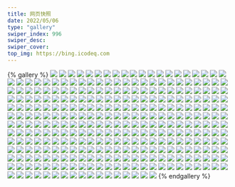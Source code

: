```yaml
---
title: 网页快照
date: 2022/05/06 
type: "gallery" 
swiper_index: 996
swiper_desc: 
swiper_cover: 
top_img: https://bing.icodeq.com 
---
```


{% gallery %}
![](https://alist.learnonly.xyz/d/!网页快照/read.learnonly.xyz/2022-10-24_19-21-01.png)
![](https://alist.learnonly.xyz/d/!网页快照/read.learnonly.xyz/2022-10-24_07-42-29.png)
![](https://alist.learnonly.xyz/d/!网页快照/read.learnonly.xyz/2022-10-23_10-03-11.png)
![](https://alist.learnonly.xyz/d/!网页快照/read.learnonly.xyz/2022-10-23_07-13-40.png)
![](https://alist.learnonly.xyz/d/!网页快照/read.learnonly.xyz/2022-10-24_13-47-37.png)
![](https://alist.learnonly.xyz/d/!网页快照/read.learnonly.xyz/2022-10-22_22-00-21.png)
![](https://alist.learnonly.xyz/d/!网页快照/read.learnonly.xyz/2022-10-22_13-34-16.png)
![](https://alist.learnonly.xyz/d/!网页快照/read.learnonly.xyz/2022-10-24_05-22-43.png)
![](https://alist.learnonly.xyz/d/!网页快照/read.learnonly.xyz/2022-10-22_19-07-39.png)
![](https://alist.learnonly.xyz/d/!网页快照/read.learnonly.xyz/2022-10-22_16-03-23.png)
![](https://alist.learnonly.xyz/d/!网页快照/read.learnonly.xyz/2022-10-23_03-27-15.png)
![](https://alist.learnonly.xyz/d/!网页快照/read.learnonly.xyz/2022-10-24_10-07-24.png)
![](https://alist.learnonly.xyz/d/!网页快照/read.learnonly.xyz/2022-10-23_13-36-15.png)
![](https://alist.learnonly.xyz/d/!网页快照/read.learnonly.xyz/2022-10-24_16-14-50.png)
![](https://alist.learnonly.xyz/d/!网页快照/read.learnonly.xyz/2022-10-24_03-44-18.png)
![](https://alist.learnonly.xyz/d/!网页快照/read.learnonly.xyz/2022-10-22_10-02-19.png)
![](https://alist.learnonly.xyz/d/!网页快照/read.learnonly.xyz/2022-10-24_22-01-20.png)
![](https://alist.learnonly.xyz/d/!网页快照/read.learnonly.xyz/2022-10-22_07-14-33.png)
![](https://alist.learnonly.xyz/d/!网页快照/read.learnonly.xyz/2022-10-22_04-53-06.png)
![](https://alist.learnonly.xyz/d/!网页快照/read.learnonly.xyz/2022-10-23_22-00-26.png)
![](https://alist.learnonly.xyz/d/!网页快照/read.learnonly.xyz/2022-10-22_03-16-25.png)
![](https://alist.learnonly.xyz/d/!网页快照/read.learnonly.xyz/2022-10-23_05-02-33.png)
![](https://alist.learnonly.xyz/d/!网页快照/read.learnonly.xyz/2022-10-23_16-03-40.png)
![](https://alist.learnonly.xyz/d/!网页快照/read.learnonly.xyz/2022-10-23_19-06-59.png)
![](https://alist.learnonly.xyz/d/!网页快照/img.pighog.repl.co/2022-10-22_13-31-16.png)
![](https://alist.learnonly.xyz/d/!网页快照/img.pighog.repl.co/2022-10-22_07-11-31.png)
![](https://alist.learnonly.xyz/d/!网页快照/img.pighog.repl.co/2022-10-24_19-17-44.png)
![](https://alist.learnonly.xyz/d/!网页快照/img.pighog.repl.co/2022-10-22_04-51-44.png)
![](https://alist.learnonly.xyz/d/!网页快照/img.pighog.repl.co/2022-10-23_19-04-25.png)
![](https://alist.learnonly.xyz/d/!网页快照/img.pighog.repl.co/2022-10-24_21-59-03.png)
![](https://alist.learnonly.xyz/d/!网页快照/img.pighog.repl.co/2022-10-23_10-00-04.png)
![](https://alist.learnonly.xyz/d/!网页快照/img.pighog.repl.co/2022-10-24_16-12-32.png)
![](https://alist.learnonly.xyz/d/!网页快照/img.pighog.repl.co/2022-10-22_09-59-45.png)
![](https://alist.learnonly.xyz/d/!网页快照/img.pighog.repl.co/2022-10-22_21-57-42.png)
![](https://alist.learnonly.xyz/d/!网页快照/img.pighog.repl.co/2022-10-23_13-32-37.png)
![](https://alist.learnonly.xyz/d/!网页快照/img.pighog.repl.co/2022-10-23_07-12-25.png)
![](https://alist.learnonly.xyz/d/!网页快照/img.pighog.repl.co/2022-10-22_19-04-23.png)
![](https://alist.learnonly.xyz/d/!网页快照/img.pighog.repl.co/2022-10-24_03-42-08.png)
![](https://alist.learnonly.xyz/d/!网页快照/img.pighog.repl.co/2022-10-24_07-40-13.png)
![](https://alist.learnonly.xyz/d/!网页快照/img.pighog.repl.co/2022-10-23_03-24-09.png)
![](https://alist.learnonly.xyz/d/!网页快照/img.pighog.repl.co/2022-10-23_16-01-25.png)
![](https://alist.learnonly.xyz/d/!网页快照/img.pighog.repl.co/2022-10-23_21-57-55.png)
![](https://alist.learnonly.xyz/d/!网页快照/img.pighog.repl.co/2022-10-22_03-13-58.png)
![](https://alist.learnonly.xyz/d/!网页快照/img.pighog.repl.co/2022-10-22_16-01-14.png)
![](https://alist.learnonly.xyz/d/!网页快照/img.pighog.repl.co/2022-10-23_04-59-19.png)
![](https://alist.learnonly.xyz/d/!网页快照/img.pighog.repl.co/2022-10-24_13-45-08.png)
![](https://alist.learnonly.xyz/d/!网页快照/img.pighog.repl.co/2022-10-24_10-04-37.png)
![](https://alist.learnonly.xyz/d/!网页快照/img.pighog.repl.co/2022-10-24_05-20-08.png)
![](https://alist.learnonly.xyz/d/!网页快照/blog.learnonly.xyz/2022-10-23_16-01-08.png)
![](https://alist.learnonly.xyz/d/!网页快照/blog.learnonly.xyz/2022-10-23_07-12-04.png)
![](https://alist.learnonly.xyz/d/!网页快照/blog.learnonly.xyz/2022-10-23_13-32-15.png)
![](https://alist.learnonly.xyz/d/!网页快照/blog.learnonly.xyz/2022-10-22_07-11-13.png)
![](https://alist.learnonly.xyz/d/!网页快照/blog.learnonly.xyz/2022-10-22_19-04-05.png)
![](https://alist.learnonly.xyz/d/!网页快照/blog.learnonly.xyz/2022-10-24_10-04-20.png)
![](https://alist.learnonly.xyz/d/!网页快照/blog.learnonly.xyz/2022-10-24_05-19-50.png)
![](https://alist.learnonly.xyz/d/!网页快照/blog.learnonly.xyz/2022-10-23_09-59-46.png)
![](https://alist.learnonly.xyz/d/!网页快照/blog.learnonly.xyz/2022-10-24_07-39-55.png)
![](https://alist.learnonly.xyz/d/!网页快照/blog.learnonly.xyz/2022-10-23_04-59-02.png)
![](https://alist.learnonly.xyz/d/!网页快照/blog.learnonly.xyz/2022-10-24_03-41-23.png)
![](https://alist.learnonly.xyz/d/!网页快照/blog.learnonly.xyz/2022-10-22_03-13-39.png)
![](https://alist.learnonly.xyz/d/!网页快照/blog.learnonly.xyz/2022-10-22_09-59-28.png)
![](https://alist.learnonly.xyz/d/!网页快照/blog.learnonly.xyz/2022-10-22_13-30-58.png)
![](https://alist.learnonly.xyz/d/!网页快照/blog.learnonly.xyz/2022-10-23_19-04-08.png)
![](https://alist.learnonly.xyz/d/!网页快照/blog.learnonly.xyz/2022-10-22_04-51-26.png)
![](https://alist.learnonly.xyz/d/!网页快照/blog.learnonly.xyz/2022-10-23_21-57-38.png)
![](https://alist.learnonly.xyz/d/!网页快照/blog.learnonly.xyz/2022-10-24_21-58-46.png)
![](https://alist.learnonly.xyz/d/!网页快照/blog.learnonly.xyz/2022-10-22_16-00-56.png)
![](https://alist.learnonly.xyz/d/!网页快照/blog.learnonly.xyz/2022-10-24_13-44-51.png)
![](https://alist.learnonly.xyz/d/!网页快照/blog.learnonly.xyz/2022-10-24_19-17-26.png)
![](https://alist.learnonly.xyz/d/!网页快照/blog.learnonly.xyz/2022-10-24_16-12-15.png)
![](https://alist.learnonly.xyz/d/!网页快照/blog.learnonly.xyz/2022-10-23_03-23-51.png)
![](https://alist.learnonly.xyz/d/!网页快照/blog.learnonly.xyz/2022-10-22_21-57-25.png)
![](https://alist.learnonly.xyz/d/!网页快照/uptime.pighog.repl.co/2022-10-24_13-46-15.png)
![](https://alist.learnonly.xyz/d/!网页快照/uptime.pighog.repl.co/2022-10-22_03-15-05.png)
![](https://alist.learnonly.xyz/d/!网页快照/uptime.pighog.repl.co/2022-10-24_05-21-33.png)
![](https://alist.learnonly.xyz/d/!网页快照/uptime.pighog.repl.co/2022-10-23_19-05-40.png)
![](https://alist.learnonly.xyz/d/!网页快照/uptime.pighog.repl.co/2022-10-23_10-01-31.png)
![](https://alist.learnonly.xyz/d/!网页快照/uptime.pighog.repl.co/2022-10-24_03-43-05.png)
![](https://alist.learnonly.xyz/d/!网页快照/uptime.pighog.repl.co/2022-10-22_21-58-10.png)
![](https://alist.learnonly.xyz/d/!网页快照/uptime.pighog.repl.co/2022-10-22_07-12-51.png)
![](https://alist.learnonly.xyz/d/!网页快照/uptime.pighog.repl.co/2022-10-24_16-13-21.png)
![](https://alist.learnonly.xyz/d/!网页快照/uptime.pighog.repl.co/2022-10-24_22-00-12.png)
![](https://alist.learnonly.xyz/d/!网页快照/uptime.pighog.repl.co/2022-10-22_13-33-03.png)
![](https://alist.learnonly.xyz/d/!网页快照/uptime.pighog.repl.co/2022-10-24_07-41-14.png)
![](https://alist.learnonly.xyz/d/!网页快照/uptime.pighog.repl.co/2022-10-22_16-02-12.png)
![](https://alist.learnonly.xyz/d/!网页快照/uptime.pighog.repl.co/2022-10-22_19-05-29.png)
![](https://alist.learnonly.xyz/d/!网页快照/uptime.pighog.repl.co/2022-10-23_03-25-01.png)
![](https://alist.learnonly.xyz/d/!网页快照/uptime.pighog.repl.co/2022-10-24_19-19-49.png)
![](https://alist.learnonly.xyz/d/!网页快照/uptime.pighog.repl.co/2022-10-22_10-01-10.png)
![](https://alist.learnonly.xyz/d/!网页快照/uptime.pighog.repl.co/2022-10-22_04-52-46.png)
![](https://alist.learnonly.xyz/d/!网页快照/uptime.pighog.repl.co/2022-10-23_16-02-32.png)
![](https://alist.learnonly.xyz/d/!网页快照/uptime.pighog.repl.co/2022-10-23_21-58-45.png)
![](https://alist.learnonly.xyz/d/!网页快照/uptime.pighog.repl.co/2022-10-23_05-00-21.png)
![](https://alist.learnonly.xyz/d/!网页快照/uptime.pighog.repl.co/2022-10-24_10-06-05.png)
![](https://alist.learnonly.xyz/d/!网页快照/uptime.pighog.repl.co/2022-10-23_13-34-30.png)
![](https://alist.learnonly.xyz/d/!网页快照/uptime.pighog.repl.co/2022-10-23_07-13-22.png)
![](https://alist.learnonly.xyz/d/!网页快照/pighog.vercel.app/2022-10-24_21-58-53.png)
![](https://alist.learnonly.xyz/d/!网页快照/pighog.vercel.app/2022-10-22_09-59-36.png)
![](https://alist.learnonly.xyz/d/!网页快照/pighog.vercel.app/2022-10-24_13-44-59.png)
![](https://alist.learnonly.xyz/d/!网页快照/pighog.vercel.app/2022-10-22_07-11-22.png)
![](https://alist.learnonly.xyz/d/!网页快照/pighog.vercel.app/2022-10-23_04-59-10.png)
![](https://alist.learnonly.xyz/d/!网页快照/pighog.vercel.app/2022-10-22_16-01-05.png)
![](https://alist.learnonly.xyz/d/!网页快照/pighog.vercel.app/2022-10-23_13-32-22.png)
![](https://alist.learnonly.xyz/d/!网页快照/pighog.vercel.app/2022-10-23_21-57-45.png)
![](https://alist.learnonly.xyz/d/!网页快照/pighog.vercel.app/2022-10-22_03-13-47.png)
![](https://alist.learnonly.xyz/d/!网页快照/pighog.vercel.app/2022-10-24_07-40-03.png)
![](https://alist.learnonly.xyz/d/!网页快照/pighog.vercel.app/2022-10-22_13-31-06.png)
![](https://alist.learnonly.xyz/d/!网页快照/pighog.vercel.app/2022-10-24_10-04-28.png)
![](https://alist.learnonly.xyz/d/!网页快照/pighog.vercel.app/2022-10-24_19-17-35.png)
![](https://alist.learnonly.xyz/d/!网页快照/pighog.vercel.app/2022-10-24_05-19-59.png)
![](https://alist.learnonly.xyz/d/!网页快照/pighog.vercel.app/2022-10-22_21-57-33.png)
![](https://alist.learnonly.xyz/d/!网页快照/pighog.vercel.app/2022-10-22_04-51-34.png)
![](https://alist.learnonly.xyz/d/!网页快照/pighog.vercel.app/2022-10-23_03-23-59.png)
![](https://alist.learnonly.xyz/d/!网页快照/pighog.vercel.app/2022-10-23_07-12-12.png)
![](https://alist.learnonly.xyz/d/!网页快照/pighog.vercel.app/2022-10-23_16-01-16.png)
![](https://alist.learnonly.xyz/d/!网页快照/pighog.vercel.app/2022-10-24_03-41-31.png)
![](https://alist.learnonly.xyz/d/!网页快照/pighog.vercel.app/2022-10-23_19-04-15.png)
![](https://alist.learnonly.xyz/d/!网页快照/pighog.vercel.app/2022-10-22_19-04-12.png)
![](https://alist.learnonly.xyz/d/!网页快照/pighog.vercel.app/2022-10-24_16-12-23.png)
![](https://alist.learnonly.xyz/d/!网页快照/pighog.vercel.app/2022-10-23_09-59-54.png)
![](https://alist.learnonly.xyz/d/!网页快照/alist.learnonly.xyz/2022-10-24_21-58-26.png)
![](https://alist.learnonly.xyz/d/!网页快照/alist.learnonly.xyz/2022-10-23_07-11-43.png)
![](https://alist.learnonly.xyz/d/!网页快照/alist.learnonly.xyz/2022-10-23_03-23-31.png)
![](https://alist.learnonly.xyz/d/!网页快照/alist.learnonly.xyz/2022-10-22_21-57-03.png)
![](https://alist.learnonly.xyz/d/!网页快照/alist.learnonly.xyz/2022-10-24_05-19-30.png)
![](https://alist.learnonly.xyz/d/!网页快照/alist.learnonly.xyz/2022-10-24_16-11-54.png)
![](https://alist.learnonly.xyz/d/!网页快照/alist.learnonly.xyz/2022-10-22_04-51-06.png)
![](https://alist.learnonly.xyz/d/!网页快照/alist.learnonly.xyz/2022-10-23_13-31-52.png)
![](https://alist.learnonly.xyz/d/!网页快照/alist.learnonly.xyz/2022-10-23_16-00-49.png)
![](https://alist.learnonly.xyz/d/!网页快照/alist.learnonly.xyz/2022-10-22_13-30-39.png)
![](https://alist.learnonly.xyz/d/!网页快照/alist.learnonly.xyz/2022-10-23_21-57-16.png)
![](https://alist.learnonly.xyz/d/!网页快照/alist.learnonly.xyz/2022-10-22_16-00-36.png)
![](https://alist.learnonly.xyz/d/!网页快照/alist.learnonly.xyz/2022-10-24_07-39-33.png)
![](https://alist.learnonly.xyz/d/!网页快照/alist.learnonly.xyz/2022-10-24_10-03-58.png)
![](https://alist.learnonly.xyz/d/!网页快照/alist.learnonly.xyz/2022-10-22_09-59-08.png)
![](https://alist.learnonly.xyz/d/!网页快照/alist.learnonly.xyz/2022-10-24_13-44-31.png)
![](https://alist.learnonly.xyz/d/!网页快照/alist.learnonly.xyz/2022-10-23_19-03-46.png)
![](https://alist.learnonly.xyz/d/!网页快照/alist.learnonly.xyz/2022-10-24_19-17-04.png)
![](https://alist.learnonly.xyz/d/!网页快照/alist.learnonly.xyz/2022-10-23_04-58-37.png)
![](https://alist.learnonly.xyz/d/!网页快照/alist.learnonly.xyz/2022-10-22_07-10-53.png)
![](https://alist.learnonly.xyz/d/!网页快照/alist.learnonly.xyz/2022-10-24_03-41-04.png)
![](https://alist.learnonly.xyz/d/!网页快照/alist.learnonly.xyz/2022-10-22_19-03-44.png)
![](https://alist.learnonly.xyz/d/!网页快照/alist.learnonly.xyz/2022-10-23_09-59-27.png)
![](https://alist.learnonly.xyz/d/!网页快照/alist.learnonly.xyz/2022-10-22_03-13-16.png)
![](https://alist.learnonly.xyz/d/!网页快照/news.pigp.repl.co/2022-10-22_13-32-56.png)
![](https://alist.learnonly.xyz/d/!网页快照/news.pigp.repl.co/2022-10-23_03-24-53.png)
![](https://alist.learnonly.xyz/d/!网页快照/news.pigp.repl.co/2022-10-22_03-14-58.png)
![](https://alist.learnonly.xyz/d/!网页快照/news.pigp.repl.co/2022-10-23_16-02-25.png)
![](https://alist.learnonly.xyz/d/!网页快照/news.pigp.repl.co/2022-10-24_05-21-25.png)
![](https://alist.learnonly.xyz/d/!网页快照/news.pigp.repl.co/2022-10-24_07-41-07.png)
![](https://alist.learnonly.xyz/d/!网页快照/news.pigp.repl.co/2022-10-23_10-01-23.png)
![](https://alist.learnonly.xyz/d/!网页快照/news.pigp.repl.co/2022-10-22_16-02-04.png)
![](https://alist.learnonly.xyz/d/!网页快照/news.pigp.repl.co/2022-10-23_13-34-23.png)
![](https://alist.learnonly.xyz/d/!网页快照/news.pigp.repl.co/2022-10-22_04-52-39.png)
![](https://alist.learnonly.xyz/d/!网页快照/news.pigp.repl.co/2022-10-24_19-19-41.png)
![](https://alist.learnonly.xyz/d/!网页快照/news.pigp.repl.co/2022-10-23_07-13-14.png)
![](https://alist.learnonly.xyz/d/!网页快照/news.pigp.repl.co/2022-10-22_21-58-03.png)
![](https://alist.learnonly.xyz/d/!网页快照/news.pigp.repl.co/2022-10-23_21-58-37.png)
![](https://alist.learnonly.xyz/d/!网页快照/news.pigp.repl.co/2022-10-22_07-12-43.png)
![](https://alist.learnonly.xyz/d/!网页快照/news.pigp.repl.co/2022-10-24_22-00-05.png)
![](https://alist.learnonly.xyz/d/!网页快照/news.pigp.repl.co/2022-10-24_03-42-58.png)
![](https://alist.learnonly.xyz/d/!网页快照/news.pigp.repl.co/2022-10-22_10-01-03.png)
![](https://alist.learnonly.xyz/d/!网页快照/news.pigp.repl.co/2022-10-24_16-13-13.png)
![](https://alist.learnonly.xyz/d/!网页快照/news.pigp.repl.co/2022-10-23_19-05-32.png)
![](https://alist.learnonly.xyz/d/!网页快照/news.pigp.repl.co/2022-10-22_19-05-22.png)
![](https://alist.learnonly.xyz/d/!网页快照/news.pigp.repl.co/2022-10-24_10-05-57.png)
![](https://alist.learnonly.xyz/d/!网页快照/news.pigp.repl.co/2022-10-23_05-00-14.png)
![](https://alist.learnonly.xyz/d/!网页快照/news.pigp.repl.co/2022-10-24_13-46-07.png)
![](https://alist.learnonly.xyz/d/!网页快照/time.piged.repl.co/2022-10-24_16-13-29.png)
![](https://alist.learnonly.xyz/d/!网页快照/time.piged.repl.co/2022-10-23_19-05-48.png)
![](https://alist.learnonly.xyz/d/!网页快照/time.piged.repl.co/2022-10-23_03-25-08.png)
![](https://alist.learnonly.xyz/d/!网页快照/time.piged.repl.co/2022-10-23_07-13-29.png)
![](https://alist.learnonly.xyz/d/!网页快照/time.piged.repl.co/2022-10-23_16-02-40.png)
![](https://alist.learnonly.xyz/d/!网页快照/time.piged.repl.co/2022-10-22_21-58-18.png)
![](https://alist.learnonly.xyz/d/!网页快照/time.piged.repl.co/2022-10-23_10-01-38.png)
![](https://alist.learnonly.xyz/d/!网页快照/time.piged.repl.co/2022-10-24_03-43-13.png)
![](https://alist.learnonly.xyz/d/!网页快照/time.piged.repl.co/2022-10-22_07-13-04.png)
![](https://alist.learnonly.xyz/d/!网页快照/time.piged.repl.co/2022-10-24_05-21-40.png)
![](https://alist.learnonly.xyz/d/!网页快照/time.piged.repl.co/2022-10-24_22-00-20.png)
![](https://alist.learnonly.xyz/d/!网页快照/time.piged.repl.co/2022-10-23_05-00-30.png)
![](https://alist.learnonly.xyz/d/!网页快照/time.piged.repl.co/2022-10-24_10-06-12.png)
![](https://alist.learnonly.xyz/d/!网页快照/time.piged.repl.co/2022-10-22_13-33-11.png)
![](https://alist.learnonly.xyz/d/!网页快照/time.piged.repl.co/2022-10-24_19-19-56.png)
![](https://alist.learnonly.xyz/d/!网页快照/time.piged.repl.co/2022-10-22_19-05-36.png)
![](https://alist.learnonly.xyz/d/!网页快照/time.piged.repl.co/2022-10-23_21-58-53.png)
![](https://alist.learnonly.xyz/d/!网页快照/time.piged.repl.co/2022-10-22_16-02-19.png)
![](https://alist.learnonly.xyz/d/!网页快照/time.piged.repl.co/2022-10-24_13-46-22.png)
![](https://alist.learnonly.xyz/d/!网页快照/time.piged.repl.co/2022-10-23_13-34-37.png)
![](https://alist.learnonly.xyz/d/!网页快照/time.piged.repl.co/2022-10-24_07-41-22.png)
![](https://alist.learnonly.xyz/d/!网页快照/time.piged.repl.co/2022-10-22_10-01-17.png)
![](https://alist.learnonly.xyz/d/!网页快照/time.piged.repl.co/2022-10-22_04-52-54.png)
![](https://alist.learnonly.xyz/d/!网页快照/time.piged.repl.co/2022-10-22_03-15-12.png)
![](https://alist.learnonly.xyz/d/!网页快照/docs.learnonly.xyz/2022-10-24_16-15-02.png)
![](https://alist.learnonly.xyz/d/!网页快照/docs.learnonly.xyz/2022-10-23_13-36-54.png)
![](https://alist.learnonly.xyz/d/!网页快照/docs.learnonly.xyz/2022-10-23_19-07-13.png)
![](https://alist.learnonly.xyz/d/!网页快照/docs.learnonly.xyz/2022-10-22_03-16-36.png)
![](https://alist.learnonly.xyz/d/!网页快照/docs.learnonly.xyz/2022-10-24_19-21-42.png)
![](https://alist.learnonly.xyz/d/!网页快照/docs.learnonly.xyz/2022-10-23_10-03-49.png)
![](https://alist.learnonly.xyz/d/!网页快照/docs.learnonly.xyz/2022-10-24_13-47-51.png)
![](https://alist.learnonly.xyz/d/!网页快照/docs.learnonly.xyz/2022-10-24_03-44-38.png)
![](https://alist.learnonly.xyz/d/!网页快照/docs.learnonly.xyz/2022-10-24_05-22-55.png)
![](https://alist.learnonly.xyz/d/!网页快照/docs.learnonly.xyz/2022-10-23_05-02-50.png)
![](https://alist.learnonly.xyz/d/!网页快照/docs.learnonly.xyz/2022-10-22_16-03-39.png)
![](https://alist.learnonly.xyz/d/!网页快照/docs.learnonly.xyz/2022-10-23_22-00-38.png)
![](https://alist.learnonly.xyz/d/!网页快照/docs.learnonly.xyz/2022-10-22_22-01-01.png)
![](https://alist.learnonly.xyz/d/!网页快照/docs.learnonly.xyz/2022-10-22_07-15-11.png)
![](https://alist.learnonly.xyz/d/!网页快照/docs.learnonly.xyz/2022-10-24_22-01-40.png)
![](https://alist.learnonly.xyz/d/!网页快照/docs.learnonly.xyz/2022-10-22_10-02-39.png)
![](https://alist.learnonly.xyz/d/!网页快照/docs.learnonly.xyz/2022-10-22_04-53-23.png)
![](https://alist.learnonly.xyz/d/!网页快照/docs.learnonly.xyz/2022-10-22_13-34-41.png)
![](https://alist.learnonly.xyz/d/!网页快照/docs.learnonly.xyz/2022-10-23_03-27-29.png)
![](https://alist.learnonly.xyz/d/!网页快照/docs.learnonly.xyz/2022-10-22_19-07-53.png)
![](https://alist.learnonly.xyz/d/!网页快照/docs.learnonly.xyz/2022-10-23_16-04-01.png)
![](https://alist.learnonly.xyz/d/!网页快照/docs.learnonly.xyz/2022-10-23_07-13-55.png)
![](https://alist.learnonly.xyz/d/!网页快照/docs.learnonly.xyz/2022-10-24_07-42-40.png)
![](https://alist.learnonly.xyz/d/!网页快照/docs.learnonly.xyz/2022-10-24_10-07-42.png)
![](https://alist.learnonly.xyz/d/!网页快照/space.bilibili.com/2022-10-23_16-00-59.png)
![](https://alist.learnonly.xyz/d/!网页快照/space.bilibili.com/2022-10-24_07-39-46.png)
![](https://alist.learnonly.xyz/d/!网页快照/space.bilibili.com/2022-10-22_07-11-05.png)
![](https://alist.learnonly.xyz/d/!网页快照/space.bilibili.com/2022-10-23_13-32-03.png)
![](https://alist.learnonly.xyz/d/!网页快照/space.bilibili.com/2022-10-22_19-03-56.png)
![](https://alist.learnonly.xyz/d/!网页快照/space.bilibili.com/2022-10-23_04-58-52.png)
![](https://alist.learnonly.xyz/d/!网页快照/space.bilibili.com/2022-10-24_21-58-37.png)
![](https://alist.learnonly.xyz/d/!网页快照/space.bilibili.com/2022-10-24_16-12-04.png)
![](https://alist.learnonly.xyz/d/!网页快照/space.bilibili.com/2022-10-22_09-59-19.png)
![](https://alist.learnonly.xyz/d/!网页快照/space.bilibili.com/2022-10-24_19-17-17.png)
![](https://alist.learnonly.xyz/d/!网页快照/space.bilibili.com/2022-10-23_21-57-28.png)
![](https://alist.learnonly.xyz/d/!网页快照/space.bilibili.com/2022-10-24_10-04-10.png)
![](https://alist.learnonly.xyz/d/!网页快照/space.bilibili.com/2022-10-23_09-59-37.png)
![](https://alist.learnonly.xyz/d/!网页快照/space.bilibili.com/2022-10-22_13-30-49.png)
![](https://alist.learnonly.xyz/d/!网页快照/space.bilibili.com/2022-10-22_21-57-16.png)
![](https://alist.learnonly.xyz/d/!网页快照/space.bilibili.com/2022-10-24_03-41-14.png)
![](https://alist.learnonly.xyz/d/!网页快照/space.bilibili.com/2022-10-22_04-51-17.png)
![](https://alist.learnonly.xyz/d/!网页快照/space.bilibili.com/2022-10-22_16-00-48.png)
![](https://alist.learnonly.xyz/d/!网页快照/space.bilibili.com/2022-10-23_07-11-54.png)
![](https://alist.learnonly.xyz/d/!网页快照/space.bilibili.com/2022-10-23_03-23-43.png)
![](https://alist.learnonly.xyz/d/!网页快照/space.bilibili.com/2022-10-24_05-19-40.png)
![](https://alist.learnonly.xyz/d/!网页快照/space.bilibili.com/2022-10-23_19-03-58.png)
![](https://alist.learnonly.xyz/d/!网页快照/space.bilibili.com/2022-10-24_13-44-41.png)
![](https://alist.learnonly.xyz/d/!网页快照/space.bilibili.com/2022-10-22_03-13-29.png)
![](https://alist.learnonly.xyz/d/!网页快照/todo.learnonly.xyz/2022-10-24_10-08-20.png)
![](https://alist.learnonly.xyz/d/!网页快照/todo.learnonly.xyz/2022-10-23_03-27-42.png)
![](https://alist.learnonly.xyz/d/!网页快照/todo.learnonly.xyz/2022-10-22_04-53-45.png)
![](https://alist.learnonly.xyz/d/!网页快照/todo.learnonly.xyz/2022-10-24_19-22-27.png)
![](https://alist.learnonly.xyz/d/!网页快照/todo.learnonly.xyz/2022-10-24_16-15-26.png)
![](https://alist.learnonly.xyz/d/!网页快照/todo.learnonly.xyz/2022-10-22_03-16-49.png)
![](https://alist.learnonly.xyz/d/!网页快照/todo.learnonly.xyz/2022-10-24_03-45-01.png)
![](https://alist.learnonly.xyz/d/!网页快照/todo.learnonly.xyz/2022-10-23_19-07-45.png)
![](https://alist.learnonly.xyz/d/!网页快照/todo.learnonly.xyz/2022-10-23_19-07-34.png)
![](https://alist.learnonly.xyz/d/!网页快照/todo.learnonly.xyz/2022-10-23_07-14-21.png)
![](https://alist.learnonly.xyz/d/!网页快照/todo.learnonly.xyz/2022-10-23_03-27-53.png)
![](https://alist.learnonly.xyz/d/!网页快照/todo.learnonly.xyz/2022-10-24_05-23-18.png)
![](https://alist.learnonly.xyz/d/!网页快照/todo.learnonly.xyz/2022-10-22_07-15-47.png)
![](https://alist.learnonly.xyz/d/!网页快照/todo.learnonly.xyz/2022-10-24_10-08-09.png)
![](https://alist.learnonly.xyz/d/!网页快照/todo.learnonly.xyz/2022-10-23_16-04-24.png)
![](https://alist.learnonly.xyz/d/!网页快照/todo.learnonly.xyz/2022-10-22_04-53-35.png)
![](https://alist.learnonly.xyz/d/!网页快照/todo.learnonly.xyz/2022-10-22_10-02-58.png)
![](https://alist.learnonly.xyz/d/!网页快照/todo.learnonly.xyz/2022-10-24_13-48-15.png)
![](https://alist.learnonly.xyz/d/!网页快照/todo.learnonly.xyz/2022-10-22_07-15-35.png)
![](https://alist.learnonly.xyz/d/!网页快照/todo.learnonly.xyz/2022-10-24_07-43-04.png)
![](https://alist.learnonly.xyz/d/!网页快照/todo.learnonly.xyz/2022-10-22_16-04-37.png)
![](https://alist.learnonly.xyz/d/!网页快照/todo.learnonly.xyz/2022-10-22_10-03-08.png)
![](https://alist.learnonly.xyz/d/!网页快照/todo.learnonly.xyz/2022-10-24_07-42-52.png)
![](https://alist.learnonly.xyz/d/!网页快照/todo.learnonly.xyz/2022-10-23_22-01-10.png)
![](https://alist.learnonly.xyz/d/!网页快照/todo.learnonly.xyz/2022-10-24_16-15-15.png)
![](https://alist.learnonly.xyz/d/!网页快照/todo.learnonly.xyz/2022-10-22_22-01-28.png)
![](https://alist.learnonly.xyz/d/!网页快照/todo.learnonly.xyz/2022-10-23_16-04-14.png)
![](https://alist.learnonly.xyz/d/!网页快照/todo.learnonly.xyz/2022-10-24_22-02-09.png)
![](https://alist.learnonly.xyz/d/!网页快照/todo.learnonly.xyz/2022-10-24_03-45-12.png)
![](https://alist.learnonly.xyz/d/!网页快照/todo.learnonly.xyz/2022-10-23_22-00-58.png)
![](https://alist.learnonly.xyz/d/!网页快照/todo.learnonly.xyz/2022-10-22_16-04-49.png)
![](https://alist.learnonly.xyz/d/!网页快照/todo.learnonly.xyz/2022-10-22_22-01-18.png)
![](https://alist.learnonly.xyz/d/!网页快照/todo.learnonly.xyz/2022-10-23_05-03-00.png)
![](https://alist.learnonly.xyz/d/!网页快照/todo.learnonly.xyz/2022-10-22_13-35-07.png)
![](https://alist.learnonly.xyz/d/!网页快照/todo.learnonly.xyz/2022-10-24_22-01-59.png)
![](https://alist.learnonly.xyz/d/!网页快照/todo.learnonly.xyz/2022-10-22_19-08-25.png)
![](https://alist.learnonly.xyz/d/!网页快照/todo.learnonly.xyz/2022-10-22_03-16-59.png)
![](https://alist.learnonly.xyz/d/!网页快照/todo.learnonly.xyz/2022-10-22_19-08-14.png)
![](https://alist.learnonly.xyz/d/!网页快照/todo.learnonly.xyz/2022-10-24_05-23-07.png)
![](https://alist.learnonly.xyz/d/!网页快照/todo.learnonly.xyz/2022-10-23_10-04-34.png)
![](https://alist.learnonly.xyz/d/!网页快照/todo.learnonly.xyz/2022-10-24_13-48-04.png)
![](https://alist.learnonly.xyz/d/!网页快照/todo.learnonly.xyz/2022-10-23_07-14-31.png)
![](https://alist.learnonly.xyz/d/!网页快照/todo.learnonly.xyz/2022-10-23_10-04-22.png)
![](https://alist.learnonly.xyz/d/!网页快照/todo.learnonly.xyz/2022-10-23_13-37-24.png)
![](https://alist.learnonly.xyz/d/!网页快照/todo.learnonly.xyz/2022-10-23_13-37-13.png)
![](https://alist.learnonly.xyz/d/!网页快照/todo.learnonly.xyz/2022-10-24_19-22-44.png)
![](https://alist.learnonly.xyz/d/!网页快照/todo.learnonly.xyz/2022-10-22_13-34-56.png)
![](https://alist.learnonly.xyz/d/!网页快照/todo.learnonly.xyz/2022-10-23_05-03-10.png)
![](https://alist.learnonly.xyz/d/!网页快照/vercel.pighog.repl.co/2022-10-23_13-32-43.png)
![](https://alist.learnonly.xyz/d/!网页快照/vercel.pighog.repl.co/2022-10-23_21-58-01.png)
![](https://alist.learnonly.xyz/d/!网页快照/vercel.pighog.repl.co/2022-10-23_03-24-16.png)
![](https://alist.learnonly.xyz/d/!网页快照/vercel.pighog.repl.co/2022-10-22_03-14-05.png)
![](https://alist.learnonly.xyz/d/!网页快照/vercel.pighog.repl.co/2022-10-23_07-12-32.png)
![](https://alist.learnonly.xyz/d/!网页快照/vercel.pighog.repl.co/2022-10-22_09-59-52.png)
![](https://alist.learnonly.xyz/d/!网页快照/vercel.pighog.repl.co/2022-10-23_19-04-32.png)
![](https://alist.learnonly.xyz/d/!网页快照/vercel.pighog.repl.co/2022-10-23_16-01-32.png)
![](https://alist.learnonly.xyz/d/!网页快照/vercel.pighog.repl.co/2022-10-24_10-04-44.png)
![](https://alist.learnonly.xyz/d/!网页快照/vercel.pighog.repl.co/2022-10-23_04-59-26.png)
![](https://alist.learnonly.xyz/d/!网页快照/vercel.pighog.repl.co/2022-10-24_21-59-10.png)
![](https://alist.learnonly.xyz/d/!网页快照/vercel.pighog.repl.co/2022-10-22_07-11-38.png)
![](https://alist.learnonly.xyz/d/!网页快照/vercel.pighog.repl.co/2022-10-22_04-51-50.png)
![](https://alist.learnonly.xyz/d/!网页快照/vercel.pighog.repl.co/2022-10-22_16-01-21.png)
![](https://alist.learnonly.xyz/d/!网页快照/vercel.pighog.repl.co/2022-10-22_21-57-49.png)
![](https://alist.learnonly.xyz/d/!网页快照/vercel.pighog.repl.co/2022-10-24_07-40-20.png)
![](https://alist.learnonly.xyz/d/!网页快照/vercel.pighog.repl.co/2022-10-24_13-45-14.png)
![](https://alist.learnonly.xyz/d/!网页快照/vercel.pighog.repl.co/2022-10-24_16-12-39.png)
![](https://alist.learnonly.xyz/d/!网页快照/vercel.pighog.repl.co/2022-10-24_03-42-15.png)
![](https://alist.learnonly.xyz/d/!网页快照/vercel.pighog.repl.co/2022-10-24_05-20-15.png)
![](https://alist.learnonly.xyz/d/!网页快照/vercel.pighog.repl.co/2022-10-22_13-31-23.png)
![](https://alist.learnonly.xyz/d/!网页快照/vercel.pighog.repl.co/2022-10-22_19-04-30.png)
![](https://alist.learnonly.xyz/d/!网页快照/vercel.pighog.repl.co/2022-10-24_19-17-51.png)
![](https://alist.learnonly.xyz/d/!网页快照/vercel.pighog.repl.co/2022-10-23_10-00-11.png)
{% endgallery %}
